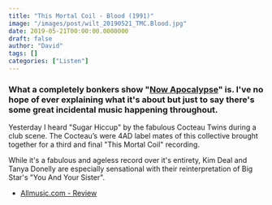 ```yaml
---
title: "This Mortal Coil - Blood (1991)"
image: "/images/post/wilt_20190521_TMC.Blood.jpg"
date: 2019-05-21T00:00:00.0000000
draft: false
author: "David"
tags: []
categories: ["Listen"]
---
```

### What a completely bonkers show "[Now Apocalypse](https://www.imdb.com/title/tt8201814/?ref_=nv_sr_2?ref_=nv_sr_2)" is.  I've no hope of ever explaining what it's about but just to say there's some great incidental music happening throughout.

 Yesterday I heard "Sugar Hiccup" by the fabulous Cocteau Twins during a club scene. The Cocteau’s were 4AD label mates of this collective brought together for a third and final "This Mortal Coil" recording. 

 While it's a fabulous and ageless record over it's entirety, Kim Deal and Tanya Donelly are especially sensational with their reinterpretation of Big Star's "You And Your Sister".

-  [Allmusic.com - Review](https://www.allmusic.com/album/blood-mw0000269407)